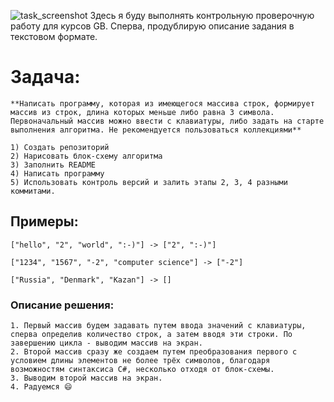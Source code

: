 ![task_screenshot](https://gbcdn.mrgcdn.ru/uploads/asset/3699309/attachment/7ddba9ad1f1c3d9b9f681c5fe93ee91f.png)
Здесь я буду выполнять контрольную проверочную работу для курсов GB. Сперва, продублирую описание задания в текстовом формате.
# Задача: 
    **Написать программу, которая из имеющегося массива строк, формирует массив из строк, длина которых меньше либо равна 3 символа. Первоначальный массив можно ввести с клавиатуры, либо задать на старте выполнения алгоритма. Не рекомендуется пользоваться коллекциями**

    1) Создать репозиторий
    2) Нарисовать блок-схему алгоритма
    3) Заполнить README
    4) Написать программу 
    5) Использовать контроль версий и залить этапы 2, 3, 4 разными коммитами.

## Примеры:
    
    ["hello", "2", "world", ":-)"] -> ["2", ":-)"]

    ["1234", "1567", "-2", "computer science"] -> ["-2"]

    ["Russia", "Denmark", "Kazan"] -> []
### Описание решения:
    
    1. Первый массив будем задавать путем ввода значений с клавиатуры, сперва определив количество строк, а затем вводя эти строки. По завершению цикла - выводим массив на экран.
    2. Второй массив сразу же создаем путем преобразования первого с условием длины элементов не более трёх символов, благодаря возможностям синтаксиса С#, несколько отходя от блок-схемы.
    3. Выводим второй массив на экран.
    4. Радуемся 😄
